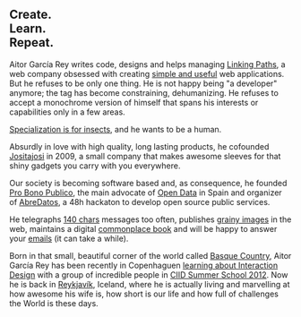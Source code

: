 
## Create.<br/>Learn.<br/>Repeat.

Aitor García Rey writes code, designs and helps managing [Linking Paths](http://www.linkingpaths.com), a web company obsessed with creating [simple and useful](http://www.stagehq.com) web applications. But he refuses to be only one thing. He is not happy being "a developer" anymore; the tag has become constraining, dehumanizing. He refuses to accept a monochrome version of himself that spans his interests or capabilities only in a few areas.

[Specialization is for insects](http://en.wikiquote.org/wiki/Robert_A._Heinlein), and he wants to be a human.

Absurdly in love with high quality, long lasting products, he cofounded [Jositajosi](http://jositajosi.etsy.com) in 2009, a small company that makes awesome sleeves for that shiny gadgets you carry with you everywhere.

Our society is becoming software based and, as consequence, he founded [Pro Bono Publico](http://probp.org), the main advocate of [Open Data](http://en.wikipedia.org/wiki/Open_data) in Spain and organizer of [AbreDatos](http://www.abredatos.es/), a 48h hackaton to develop open source public services.

He telegraphs [140 chars](http://twitter.com/_aitor) messages too often, publishes [grainy images](http://www.flickr.com/photos/aitorgarcia) in the web, maintains a digital [commonplace book](http://collecting.aitor.is) and will be happy to answer your [emails](mailto:hello@aitor.is) (it can take a while).

Born in that small, beautiful corner of the world called [Basque Country](http://en.wikipedia.org/wiki/Basque_Country_\(greater_region\)), Aitor García Rey has been recently in Copenhaguen [learning about Interaction Design](/a-ciid-alumni) with a group of incredible people in [CIID Summer School 2012](http://ciid.dk/education/summer-school/summer-school-2012). Now he is back in [Reykjavík](http://en.wikipedia.org/wiki/Reykjav%C3%ADk), Iceland, where he is actually living and marvelling at how awesome his wife is, how short is our life and how full of challenges the World is these days.